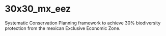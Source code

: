 # 30x30_mx_eez
Systematic Conservation Planning framework to achieve 30% biodiversity protection from the mexican Exclusive Economic Zone.
